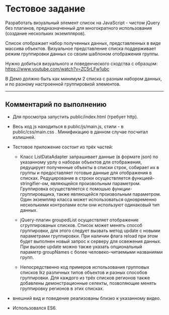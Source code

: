 ﻿# Тестовое задание


Разработать визуальный элемент список на JavaScript - чистом jQuery без плагинов,
предназначенный для многократного использования (создание нескольких экземпляров).

Список отображает набор полученных данных, представленных в виде массива объектов.
Визуальное представление списка поддерживает режим группировки данных со своим шаблоном отображения группы.

Нужно добиться визуального и поведенческого сходства с образцом:
https://www.youtube.com/watch?v=ZC5rLFw1ubc

В Демо должно быть как минимум 2 списка с разным набором данных, и по разному настроенной группировкой элементов.


------------------------------



## Комментарий по выполнению

- Для просмотра запустить public/index.html (требует http).

- Весь код js находиться в public/js/main.js, стили - в public/css/main.css . Минификацию в данном случае посчитал излишней.

- Тестовое приложение состоит из трёх частей:

    - Класс ListDataAdapter запрашивает данные (в формате json) по указанному урлу о наборах объектов для отображения, редуцирует полученные объекты в списки строк, собирает их в группы и предоставляет готовые данные для отображения в списках. Редуцирование в строки осуществляется функцией-stringifier-ом, являющейся произвольным параметром. Группировка осуществляется с помошью функции-группировщика, также являющейся произвольным параметром. Один экземпляр класса может использоваться одновременно несколькими контролами если они используют одинаковый тип данных.

    - jQuery-плагин groupedList осуществляет отображение сгруппированых списков. Список может менять способ группировки, для этого следует вызвать метод update с новыми параметрами группировки. При наличии флага reload при этом будет выполнен новый запрос к серверу для освежения данных. При вызове update можно также указать опциональный параметр groupNames с более человеко-читаемыми названиями групп.

    - Непосредственно код примеров использования групповых списков lkz различных типов объектов и разных способов группировки. Для каждого из трёх списков регионов также добавлены демонстрационные селекты, позволяющие менять группировку регионов в этих списках.

- внешний вид и поведение реализованы близко к указанному видео.

- Использовался ES6.
